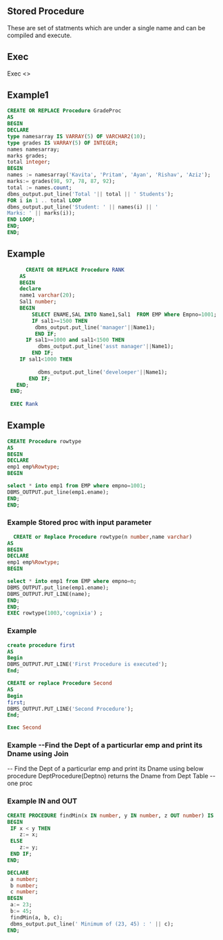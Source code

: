 ## Stored Procedure
These are set of statments which are under a single name and can be compiled and execute.

## Exec
Exec <<Procedure Name>>
  

## Example1
```sql
CREATE OR REPLACE Procedure GradeProc 
AS
BEGIN
DECLARE
type namesarray IS VARRAY(5) OF VARCHAR2(10);
type grades IS VARRAY(5) OF INTEGER;
names namesarray;
marks grades;
total integer;
BEGIN
names := namesarray('Kavita', 'Pritam', 'Ayan', 'Rishav', 'Aziz');
marks:= grades(98, 97, 78, 87, 92);
total := names.count;
dbms_output.put_line('Total '|| total || ' Students');
FOR i in 1 .. total LOOP
dbms_output.put_line('Student: ' || names(i) || '
Marks: ' || marks(i));
END LOOP;
END;
END;

```
## Example
```sql
      CREATE OR REPLACE Procedure RANK
    AS
    BEGIN
    declare
    name1 varchar(20);
    Sal1 number;
    BEGIN
        SELECT ENAME,SAL INTO Name1,Sal1  FROM EMP Where Empno=1001;
        IF sal1>=1500 THEN
         dbms_output.put_line('manager'||Name1);
         END IF;
      IF sal1>=1000 and sal1<1500 THEN
          dbms_output.put_line('asst manager'||Name1);
        END IF;
    IF sal1<1000 THEN
     
          dbms_output.put_line('develoeper'||Name1);
       END IF;
   END;
 END;
 
 EXEC Rank
```  

 ## Example 
  ```sql
  CREATE Procedure rowtype
AS
BEGIN
DECLARE
emp1 emp%Rowtype;
BEGIN

select * into emp1 from EMP where empno=1001;
DBMS_OUTPUT.put_line(emp1.ename);
END;
END;  
 ```
  
### Example Stored proc with input parameter
```sql
  CREATE or Replace Procedure rowtype(n number,name varchar)
AS
BEGIN
DECLARE
emp1 emp%Rowtype;
BEGIN

select * into emp1 from EMP where empno=n;
DBMS_OUTPUT.put_line(emp1.ename);
DBMS_OUTPUT.PUT_LINE(name);
END;
END;
EXEC rowtype(1003,'cognixia') ; 
```  

  ### Example
  ```sql
  create procedure first
AS
Begin
DBMS_OUTPUT.PUT_LINE('First Procedure is executed');
End;

CREATE or replace Procedure Second
AS
Begin
first;
DBMS_OUTPUT.PUT_LINE('Second Procedure');
End;

Exec Second
  ```
  ### Example --Find the Dept of a particurlar emp and print its Dname using Join
-- Find the Dept of a particurlar emp and print its Dname using below procedure
   DeptProcedure(Deptno) returns the Dname from Dept Table --one proc

  ### Example IN and OUT
  ```sql
  CREATE PROCEDURE findMin(x IN number, y IN number, z OUT number) IS 
BEGIN 
   IF x < y THEN 
      z:= x; 
   ELSE 
      z:= y; 
   END IF; 
END;   

DECLARE 
   a number; 
   b number; 
   c number;
BEGIN 
   a:= 23; 
   b:= 45; 
   findMin(a, b, c); 
   dbms_output.put_line(' Minimum of (23, 45) : ' || c); 
END; 



  ```
